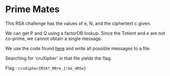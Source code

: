 # Prime Mates

This RSA challenge has the values of e, N, and the ciphertext c given.

We can get P and Q using a factorDB lookup. Since the Totient and e are not co-prime, we cannot obtain a single message.

We use the code found [here](https://github.com/jvdsn/crypto-attacks/blob/master/attacks/rsa/non_coprime_exponent.py) and write all possible messages to a file.

Searching for 'cruXipher' in that file yields the flag.

Flag : `cruXipher{RS4?_M0re_1!ke_4RSe}`